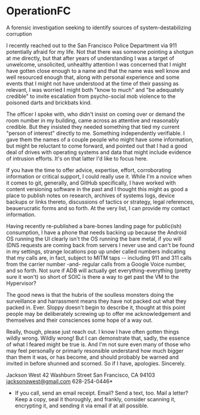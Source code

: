 # OperationFC
A forensic investigation seeking to identify sources of system-destabilizing corruption

I recently reached out to the San Francisco Police Department via 911 potentially afraid for my life.  Not that there was someone pointing a shotgun at me directly, but that after years of understanding I was a target of unwelcome, unsolicited, unhealthy attention I was concerned that I might have gotten close enough to a name and that the name was well know and well resourced enough that, along with personal experience and some events that I might not have understood at the time of their passing as relevant, I was worried I might both "know to much" and "be adequately credible" to invite escalation from psycho-social mob violence to the poisoned darts and brickbats kind.

The officer I spoke with, who didn't insist on coming over or demand the room number in my building, came across as attentive and reasonably credible.  But they insisted they needed something that tied my current "person of interest" directly to me.  Something independently verifiable.  I gave them the names of a couple people who might have some information, but might be reluctant to come forward, and pointed out that I had a good deal of drives with operating systems and data that might include evidence of intrusion efforts.  It's on that latter I'd like to focus here.

If you have the time to offer advice, expertise, effort, corroborating information or critical support, I could really use it.  While I'm a novice when it comes to git, generally, and GitHub specifically, I have worked with content versioning software in the past and I thought this might as good a place to publish notes on research, archives of systems logs, device backups or links thereto, discussions of tactics or strategy, legal references, beauerucratic forms and so forth.  At the very list, I can provide my contact information.

Having recently re-published a bare-bones landing page for public(ish) consumption, I have a phone that needs backing up because the Android OS running the UI clearly isn't the OS running the bare metal, if you will (DNS requests are coming back from servers I never use and can't be found in my settings, strange locations pop up under called numbers indicating that my calls are, in fact, subject to MITM taps -- including 911 and 311 calls from the carrier number -and- regular calls from a Google Voice number, and so forth.  Not sure if ADB will actually get everything-everything (pretty sure it won't) so short of SOIC is there a way to get past the VM to the Hypervisor?

The good news is that the hubris of the soulless monsters doing the surveillance and harrassment means they have not packed out what they packed in. Ever.  Sloppy doesn't begin to describe it, thought at this point people may be deliberately screwing up to offer me acknowledgement and themselves and their consciences some hope of a way out.

Really, though, please just reach out.  I know I have often gotten things wildly wrong. Wildly wrong!  But I can demonstrate that, sadly, the essence of what I feared might be true is.  And I'm not sure even many of those who may feel personally or primarly resonsible understand how much bigger than them it was, or has become, and should probably be warned and invited in before shunned and scorned.  So if I have, apologies.  Sincerely.

Jackson West
42 Washburn Street
San Francisco, CA  94103
jacksonqwest@gmail.com
628-254-0446*

* If you call, send an email receipt.  Email? Send a text, too.  Mail a letter?  Keep a copy, seal it thoroughly, and frankly, consider scanning it, encrypting it, and sending it via email if at all possible.
